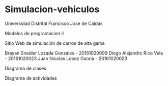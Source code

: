# Simulacion-vehiculos
Universidad Distrital Francisco Jose de Caldas

Modelos de programacion II

Sitio Web de simulación de carros de alta gama

Brayan Sneider Lozada Gonzales - 20161020099
Diego Alejandro Rico Vela - 20161020023
Juan Nicolas Lopez Gaona - 20161020023

Diagrama de clases

Diagrama de actividades 
